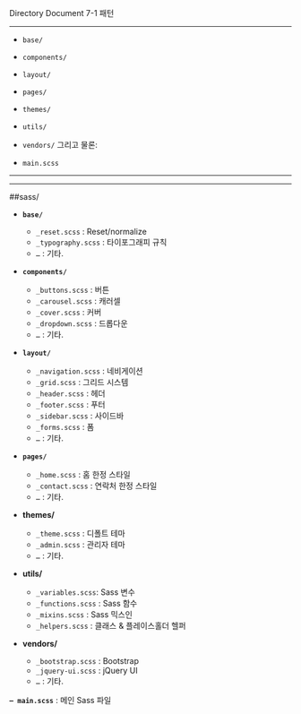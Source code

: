 
Directory Document 7-1 패턴
___
* `base/`
* `components/`
* `layout/`
* `pages/`
* `themes/`
* `utils/`
* `vendors/`
그리고 물론:

* `main.scss`


___
___
##sass/

* **`base/`**
  * `_reset.scss` : Reset/normalize
  * `_typography.scss` :    타이포그래피 규칙
  * `…` :               기타.

* **`components/`**
   * `_buttons.scss`  :    버튼
   * `_carousel.scss` :    캐러셀
   * `_cover.scss` : 커버
   * `_dropdown.scss` : 드롭다운
   * `…` :                기타.

* **`layout/`**
   * `_navigation.scss` :  네비게이션
   * `_grid.scss` :         그리드 시스템
   * `_header.scss` :       헤더
   * `_footer.scss` :       푸터
   * `_sidebar.scss` :       사이드바
   * `_forms.scss` :        폼
   * `…` :                     기타.

* **`pages/`**
   * `_home.scss` :          홈 한정 스타일
   * `_contact.scss` :       연락처 한정 스타일
   * `…`             :      기타.

* **themes/**
   * `_theme.scss` :      디폴트 테마
   * `_admin.scss` :       관리자 테마
   * `…`             :      기타.

* **utils/**
   * `_variables.scss`:    Sass 변수
   * `_functions.scss` :    Sass 함수
   * `_mixins.scss` :       Sass 믹스인
   * `_helpers.scss` :      클래스 & 플레이스홀더 헬퍼

* **vendors/**
   * `_bootstrap.scss` :     Bootstrap
   * `_jquery-ui.scss` :    jQuery UI
   * `…` :      기타.


**`– main.scss`** : 메인 Sass 파일

